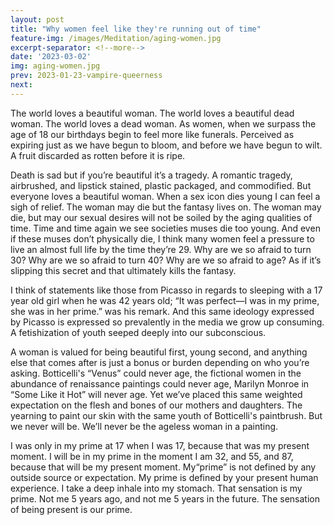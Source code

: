 ```yaml
---
layout: post
title: "Why women feel like they're running out of time"
feature-img: /images/Meditation/aging-women.jpg
excerpt-separator: <!--more-->
date: '2023-03-02'
img: aging-women.jpg
prev: 2023-01-23-vampire-queerness
next: 
---
```

The world loves a beautiful woman. The world loves a beautiful dead woman. The world loves a dead woman. As women, when we surpass the age of 18 our birthdays begin to feel more like funerals. Perceived as expiring just as we have begun to bloom, and before we have begun to wilt. A fruit discarded as rotten before it is ripe. 

Death is sad but if you’re beautiful it’s a tragedy. A romantic tragedy, airbrushed, and lipstick stained, plastic packaged, and commodified. But everyone loves a beautiful woman. When a sex icon dies young I can feel a sigh of relief. The woman may die but the fantasy lives on. The woman may die, but may our sexual desires will not be soiled by the aging qualities of time. Time and time again we see societies muses die too young. And even if these muses don’t physically die, I think many women feel a pressure to live an almost full life by the time they’re 29. Why are we so afraid to turn 30? Why are we so afraid to turn 40? Why are we so afraid to age? As if it’s slipping this secret and that ultimately kills the fantasy. 

I think of statements like those from  Picasso in regards to sleeping with a 17 year old girl when he was 42 years old; “It was perfect—I was in my prime, she was in her prime.” was his remark. And this same ideology expressed by Picasso is expressed so prevalently in the media we grow up consuming.  A fetishization of youth seeped deeply into our subconscious. 

A woman is valued for being beautiful first, young second, and anything else that comes after is just a bonus or burden depending on who you’re asking. Botticelli's “Venus” could never age, the fictional women in the abundance of renaissance paintings could never age, Marilyn Monroe in “Some Like it Hot” will never age. Yet we’ve placed this same weighted expectation on the flesh and bones of our mothers and daughters. The yearning to paint our skin with the same youth of Botticelli's paintbrush. But we never will be. We’ll never be the ageless woman in a painting.

 I was only in my prime at 17 when I was 17, because that was my present moment. I will be in my prime in the moment I am 32, and 55, and 87, because that will be my present moment. My“prime” is not defined by any outside source or expectation. My prime is defined by your present human experience. I take a deep inhale into my stomach. That sensation is my prime. Not me 5 years ago, and not me 5 years in the future. The sensation of being present is our prime.
